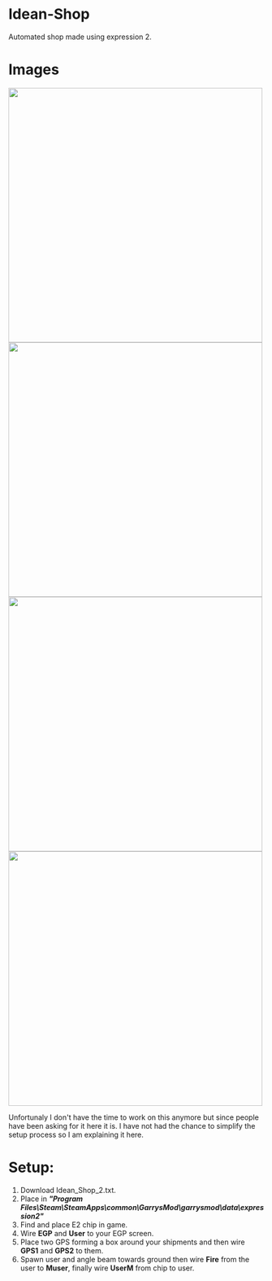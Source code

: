 # Idean-Shop
Automated shop made using expression 2.

# Images
<img src="https://cdn.discordapp.com/attachments/454498602073587725/1019088754104873021/rp_construct_b50000.jpg" width="500">
<img src="https://cdn.discordapp.com/attachments/454498602073587725/1019088754780164186/rp_construct_b50002.jpg" width="500">
<img src="https://cdn.discordapp.com/attachments/454498602073587725/1019088754440405042/rp_construct_b50001.jpg" width="500">
<img src="https://cdn.discordapp.com/attachments/454498602073587725/1019088755245715546/rp_construct_b50003.jpg" width="500">

Unfortunaly I don't have the time to work on this anymore but since people have been asking for it here it is. I have not had the chance to simplify the setup process so I am explaining it here.

# Setup:
1. Download Idean_Shop_2.txt.
2. Place in **_"Program Files\Steam\SteamApps\common\GarrysMod\garrysmod\data\expression2"_**
3. Find and place E2 chip in game.
4. Wire __EGP__ and __User__ to your EGP screen.
5. Place two GPS forming a box around your shipments and then wire __GPS1__ and __GPS2__ to them.
6. Spawn user and angle beam towards ground then wire __Fire__ from the user to __Muser__, finally wire __UserM__ from chip to user.
